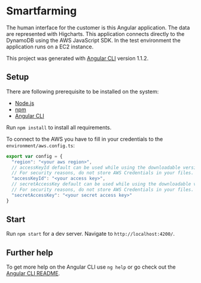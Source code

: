 # Smartfarming

The human interface for the customer is this Angular application. The data are represented with Higcharts. This application connects directly to the DynamoDB using the AWS JavaScript SDK. In the test environment the application runs on a EC2 instance.

This project was generated with [Angular CLI](https://github.com/angular/angular-cli) version 1.1.2.

## Setup
There are following prerequisite to be installed on the system:
* [Node.js](https://nodejs.org/en/)
* [npm](https://www.npmjs.com/)
* [Angular CLI](https://cli.angular.io/)

Run `npm install` to install all requirements. 

To connect to the AWS you have to fill in your credentials to the `environment/aws.config.ts`:

```TypeScript
export var config = {
  "region": "<your aws region>",
  // accessKeyId default can be used while using the downloadable version of DynamoDB.
  // For security reasons, do not store AWS Credentials in your files. Use Amazon Cognito instead.
  "accessKeyId": "<your access key>",
  // secretAccessKey default can be used while using the downloadable version of DynamoDB.
  // For security reasons, do not store AWS Credentials in your files. Use Amazon Cognito instead.
  "secretAccessKey": "<your secret access key>"
}
```

## Start

Run `npm start` for a dev server. Navigate to `http://localhost:4200/`.

## Further help

To get more help on the Angular CLI use `ng help` or go check out the [Angular CLI README](https://github.com/angular/angular-cli/blob/master/README.md).
